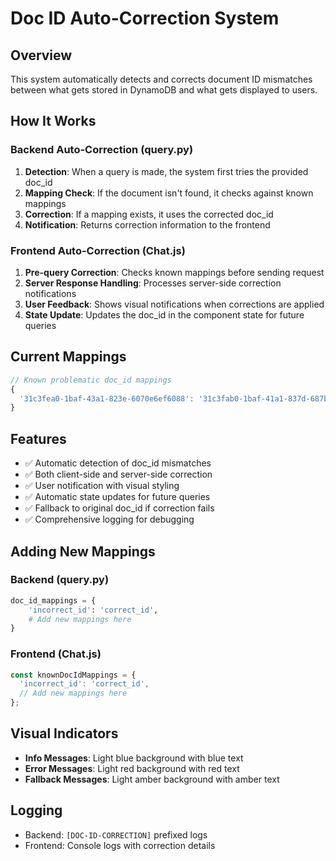 # Doc ID Auto-Correction System

## Overview
This system automatically detects and corrects document ID mismatches between what gets stored in DynamoDB and what gets displayed to users.

## How It Works

### Backend Auto-Correction (query.py)
1. **Detection**: When a query is made, the system first tries the provided doc_id
2. **Mapping Check**: If the document isn't found, it checks against known mappings
3. **Correction**: If a mapping exists, it uses the corrected doc_id
4. **Notification**: Returns correction information to the frontend

### Frontend Auto-Correction (Chat.js)
1. **Pre-query Correction**: Checks known mappings before sending request
2. **Server Response Handling**: Processes server-side correction notifications
3. **User Feedback**: Shows visual notifications when corrections are applied
4. **State Update**: Updates the doc_id in the component state for future queries

## Current Mappings
```javascript
// Known problematic doc_id mappings
{
  '31c3fea0-1baf-43a1-823e-6070e6ef6088': '31c3fab0-1baf-41a1-837d-687bf6bfdd88'
}
```

## Features
- ✅ Automatic detection of doc_id mismatches
- ✅ Both client-side and server-side correction
- ✅ User notification with visual styling
- ✅ Automatic state updates for future queries
- ✅ Fallback to original doc_id if correction fails
- ✅ Comprehensive logging for debugging

## Adding New Mappings

### Backend (query.py)
```python
doc_id_mappings = {
    'incorrect_id': 'correct_id',
    # Add new mappings here
}
```

### Frontend (Chat.js)
```javascript
const knownDocIdMappings = {
  'incorrect_id': 'correct_id',
  // Add new mappings here
};
```

## Visual Indicators
- **Info Messages**: Light blue background with blue text
- **Error Messages**: Light red background with red text  
- **Fallback Messages**: Light amber background with amber text

## Logging
- Backend: `[DOC-ID-CORRECTION]` prefixed logs
- Frontend: Console logs with correction details
